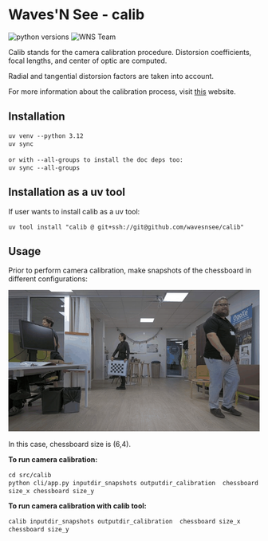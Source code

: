 # Waves'N See - calib
![python versions](https://img.shields.io/badge/python-3.9&nbsp;3.12-blue)
![WNS Team](https://img.shields.io/badge/made&nbsp;by-WNS&nbsp;Team-blue)

Calib stands for the camera calibration procedure.
Distorsion coefficients, focal lengths, and center of optic are computed.

Radial and tangential distorsion factors are taken into account.

For more information about the calibration process, visit [this](https://docs.opencv.org/4.x/d4/d94/tutorial_camera_calibration.html) website.



## Installation
```
uv venv --python 3.12
uv sync

or with --all-groups to install the doc deps too:
uv sync --all-groups
```

## Installation as a uv tool
If user wants to install calib as a uv tool:
```
uv tool install "calib @ git+ssh://git@github.com/wavesnsee/calib"
```

## Usage
Prior to perform camera calibration, make snapshots of the chessboard in different configurations:

![La team en action](img/animation_chessboard_snapshots.gif)

In this case, chessboard size is (6,4).

**To run camera calibration:**
```
cd src/calib
python cli/app.py inputdir_snapshots outputdir_calibration  chessboard size_x chessboard size_y
```

**To run camera calibration with calib tool:**
```
calib inputdir_snapshots outputdir_calibration  chessboard size_x chessboard size_y
```
